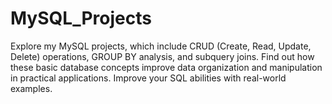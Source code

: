 # MySQL_Projects
Explore my MySQL projects, which include CRUD (Create, Read, Update, Delete) operations, GROUP BY analysis, and subquery joins. Find out how these basic database concepts improve data organization and manipulation in practical applications. Improve your SQL abilities with real-world examples.
